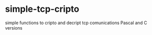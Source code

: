 # simple-tcp-cripto
 simple functions to cripto and decript tcp comunications
 Pascal and C versions
